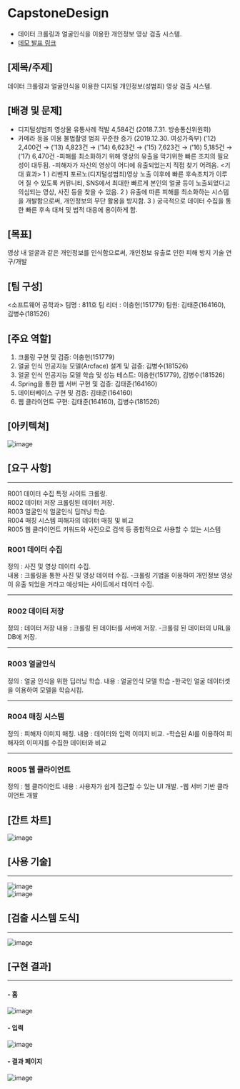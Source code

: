 # CapstoneDesign
* 데이터 크롤링과 얼굴인식을 이용한 개인정보 영상 검출 시스템.
* [데모 발표 링크](https://youtu.be/Z-rEd8UgH2U)

## [제목/주제]
데이터 크롤링과 얼굴인식을 이용한 디지털 개인정보(성범죄) 영상 검출 시스템.

## [배경 및 문제]
- 디지털성범죄 영상물 유통사례 적발 4,584건 (2018.7.31. 방송통신위원회)
- 카메라 등을 이용 불법촬영 범죄 꾸준한 증가 (2019.12.30. 여성가족부)
(’12) 2,400건 → (’13) 4,823건 → (’14) 6,623건 → (’15) 7,623건 → (’16) 5,185건 → (’17) 6,470건
-피해를 최소화하기 위해 영상의 유출을 막기위한 빠른 조치의 필요성이 대두됨.
-피해자가 자신의 영상이 어디에 유출되었는지 직접 찾기 어려움.
<기대 효과>
1 ) 리벤지 포르노(디지털성범죄)영상 노출 이후에 빠른 후속조치가 이루어 질 수 있도록 커뮤니티, SNS에서 최대한 빠르게 본인의 얼굴 등이 노출되었다고 의심되는 영상, 사진 등을 찾을 수 있음. 
2 ) 유출에 따른 피해를 최소화하는 시스템을 개발함으로써, 개인정보의 무단 활용을 방지함. 
3 ) 궁극적으로 데이터 수집을 통한 빠른 후속 대처 및 법적 대응에 용이하게 함.

## [목표]
영상 내 얼굴과 같은 개인정보를 인식함으로써, 개인정보 유출로 인한 피해 방지 기술 연구/개발




## [팀 구성]
<소프트웨어 공학과>
팀명 : 811호
	팀 리더 : 이충헌(151779)
	팀원: 김태준(164160), 김병수(181526)

## [주요 역할]

1. 크롤링 구현 및 검증: 이충헌(151779)
2. 얼굴 인식 인공지능 모델(Arcface) 설계 및 검증: 김병수(181526)
3. 얼굴 인식 인공지능 모델 학습 및 성능 테스트: 이충헌(151779), 김병수(181526)
4. Spring을 통한 웹 서버 구현 및 검증: 김태준(164160)
5. 데이터베이스 구현 및 검증: 김태준(164160)
6. 웹 클라이언트 구현: 김태준(164160), 김병수(181526)

## [아키텍쳐] 
![image](https://user-images.githubusercontent.com/61380786/116859257-a6b6a380-ac3a-11eb-984e-1c1fdec75402.png)



## [요구 사항]
********* 
R001	데이터 수집	특정 사이트 크롤링.    
R002	데이터 저장	크롤링된 데이터 저장.    
R003	얼굴인식	얼굴인식 딥러닝 학습.    
R004	매칭 시스템	피해자의 데이터 매칭 및 비교    
R005	웹 클라이언트	키워드와 사진으로 검색 등 종합적으로 사용할 수 있는 시스템


### R001 데이터 수집
정의 : 사진 및 영상 데이터 수집.  
내용 : 크롤링을 통한 사진 및 영상 데이터 수집. 
  -크롤링 기법을 이용하여 개인정보 영상이 유출 되었을 거라고 예상되는 사이트에서 데이터 수집.
***********  
  

### R002 데이터 저장
정의 : 데이터 저장
내용 : 크롤링 된 데이터를 서버에 저장.
  -크롤링 된 데이터의 URL을 DB에 저장.
***********  

### R003 얼굴인식
정의 : 얼굴 인식을 위한 딥러닝 학습.
내용 : 얼굴인식 모델 학습
  -한국인 얼굴 데이터셋을 이용하여 모델을 학습시킴.
***********  
  

### R004 매칭 시스템
정의 : 피해자 이미지 매칭.
내용 : 데이터와 입력 이미지 비교.
  -학습된 AI를 이용하여 피해자의 이미지를 수집한 데이터와 비교
***********  
  


### R005 웹 클라이언트
정의 : 웹 클라이언트
내용 : 사용자가 쉽게 접근할 수 있는 UI 개발.
  -웹 서버 기반 클라이언트 개발
  

## [간트 차트]       
![image](https://user-images.githubusercontent.com/61380786/116859237-a0282c00-ac3a-11eb-9ac7-98fa21a68cfd.png)


 ## [사용 기술]
 *****
 ![image](https://user-images.githubusercontent.com/61380786/120881210-8a779f00-c60a-11eb-8e1f-16fccb962851.png)        
 ![image](https://user-images.githubusercontent.com/61380786/120881215-906d8000-c60a-11eb-9f56-f9526ce801f6.png)
 
 
## [검출 시스템 도식]
*****
![image](https://user-images.githubusercontent.com/61380786/120881461-2950cb00-c60c-11eb-914e-e8a6630abf85.png)


 
 ## [구현 결과]
 *****
 #### - 홈
 ![image](https://user-images.githubusercontent.com/61380786/120881235-ada24e80-c60a-11eb-85b5-22820c30c65a.png)
 #### - 입력
  ![image](https://user-images.githubusercontent.com/61380786/120881251-beeb5b00-c60a-11eb-9051-d11add5959f6.png)
 #### - 결과 페이지
  ![image](https://user-images.githubusercontent.com/61380786/120881244-ba26a700-c60a-11eb-80c3-50995faa143f.png)





